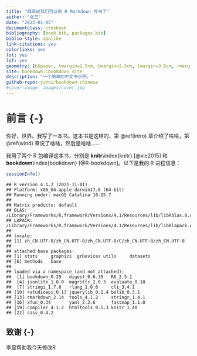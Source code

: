 ```yaml
--- 
title: "麻麻说我们可以用 R Markdown 写书了"
author: "张三"
date: "2023-01-05"
documentclass: ctexbook
bibliography: [book.bib, packages.bib]
biblio-style: apalike
link-citations: yes
colorlinks: yes
lot: yes
lof: yes
geometry: [b5paper, tmargin=2.5cm, bmargin=2.5cm, lmargin=3.5cm, rmargin=2.5cm]
site: bookdown::bookdown_site
description: "一个简单的中文书示例。"
github-repo: yihui/bookdown-chinese
#cover-image: images/cover.jpg
---
```




# 前言 {-}

你好，世界。我写了一本书。这本书是这样的，第 \@ref(intro) 章介绍了啥啥，第 \@ref(wind) 章说了啥啥，然后是啥啥……

我用了两个 R 包编译这本书，分别是 **knitr**\index{knitr} [@xie2015] 和 **bookdown**\index{bookdown} [@R-bookdown]。以下是我的 R 进程信息：


```r
sessionInfo()
```

```
## R version 4.1.2 (2021-11-01)
## Platform: x86_64-apple-darwin17.0 (64-bit)
## Running under: macOS Catalina 10.15.7
## 
## Matrix products: default
## BLAS:   /Library/Frameworks/R.framework/Versions/4.1/Resources/lib/libRblas.0.dylib
## LAPACK: /Library/Frameworks/R.framework/Versions/4.1/Resources/lib/libRlapack.dylib
## 
## locale:
## [1] zh_CN.UTF-8/zh_CN.UTF-8/zh_CN.UTF-8/C/zh_CN.UTF-8/zh_CN.UTF-8
## 
## attached base packages:
## [1] stats     graphics  grDevices utils     datasets 
## [6] methods   base     
## 
## loaded via a namespace (and not attached):
##  [1] bookdown_0.29   digest_0.6.30   R6_2.5.1       
##  [4] jsonlite_1.8.0  magrittr_2.0.3  evaluate_0.18  
##  [7] stringi_1.7.8   rlang_1.0.6     cli_3.4.1      
## [10] rstudioapi_0.13 jquerylib_0.1.4 bslib_0.3.1    
## [13] rmarkdown_2.14  tools_4.1.2     stringr_1.4.1  
## [16] xfun_0.34       yaml_2.3.6      fastmap_1.1.0  
## [19] compiler_4.1.2  htmltools_0.5.3 knitr_1.40     
## [22] sass_0.4.2
```

## 致谢 {-}

李震帮助我今天修改R

